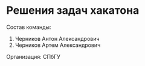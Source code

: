 # Решения задач хакатона

Состав команды:
1. Черников Антон Александрович
2. Черников Артем Александрович

Организация: СПбГУ
